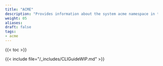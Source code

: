 ```yaml
---
title: "ACME"
description: "Provides information about the system acme namespace in the TrueNAS CLI. Includes command syntax and common commands."
weight: 05
aliases:
draft: false
tags:
- acme
---
```


{{< toc >}}

{{< include file="/_includes/CLIGuideWIP.md" >}}
